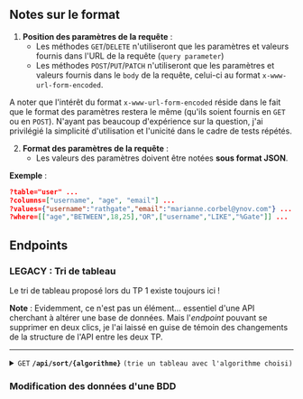 
## Notes sur le format 

1. **Position des paramètres de la requête** :
	- Les méthodes  `GET`/`DELETE` n'utiliseront que les paramètres et valeurs fournis dans l'URL de la requête (`query parameter`)
	- Les méthodes `POST`/`PUT`/`PATCH` n'utiliseront que les paramètres et valeurs fournis dans le `body` de la requête, celui-ci au format `x-www-url-form-encoded`.

A noter que l'intérêt du format `x-www-url-form-encoded` réside dans le fait que le format des paramètres restera le même (qu'ils soient fournis en `GET` ou en `POST`). N'ayant pas beaucoup d'expérience sur la question, j'ai privilégié la simplicité d'utilisation et l'unicité dans le cadre de tests répétés.

2. **Format des paramètres de la requête** :
	- Les valeurs des paramètres doivent être notées **sous format JSON**.
	
**Exemple** :
```json
?table="user" ...
?columns=["username", "age", "email"] ...
?values={"username":"rathgate","email":"marianne.corbel@ynov.com"} ...
?where=[["age","BETWEEN",18,25],"OR",["username","LIKE","%Gate"]] ...
```


## Endpoints

### LEGACY : Tri de tableau

Le tri de tableau proposé lors du TP 1 existe toujours ici ! 

**Note** : Evidemment, ce n'est pas un élément... essentiel d'une API cherchant à altérer une base de données. Mais l'*endpoint* pouvant se supprimer en deux clics, je l'ai laissé en guise de témoin des changements de la structure de l'API entre les deux TP.

____

<details>
  <summary><code>GET</code> <code><b>/api/sort/{algorithme}</b></code> <code>(trie un tableau avec l'algorithme choisi)</code></summary>

#### Algorithmes nativement implémentés :
- bubblesort
- insertionsort
- quicksort

#### Paramètres 

 | nom              |  type     | data type          | description                         |
 |---------------|----------|------------------|------------------------------|
 | `arr`               |    requis | tableau JSON   | Tableau à trier                     |

#### Responses                                                     
Retourne les éléments sous le format JSON suivant :
```json
{
    "data": {
	    "sort_function": 
	    "sorted_arr": []
    }
}
```
Dans le cas d'une erreur :
```json
{
    "error": {
	    "code": // 404, par exemple
	    "message":
	}
}
```

#### Exemple d'URL

`GET` `/api/sort/insertionsort/?arr=[-1,7,8,5]`

</details>

### Modification des données d'une BDD


